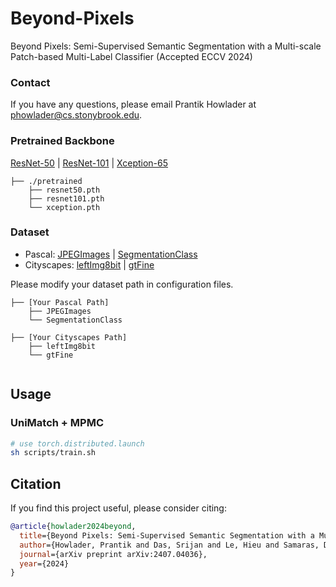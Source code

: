# Beyond-Pixels
Beyond Pixels: Semi-Supervised Semantic Segmentation with a Multi-scale Patch-based Multi-Label Classifier (Accepted ECCV 2024)

### Contact
If you have any questions, please email Prantik Howlader at phowlader@cs.stonybrook.edu.

### Pretrained Backbone

[ResNet-50](https://drive.google.com/file/d/1mqUrqFvTQ0k5QEotk4oiOFyP6B9dVZXS/view?usp=sharing) | [ResNet-101](https://drive.google.com/file/d/1Rx0legsMolCWENpfvE2jUScT3ogalMO8/view?usp=sharing) | [Xception-65](https://drive.google.com/open?id=1_j_mE07tiV24xXOJw4XDze0-a0NAhNVi)

```
├── ./pretrained
    ├── resnet50.pth
    ├── resnet101.pth
    └── xception.pth
```

### Dataset

- Pascal: [JPEGImages](http://host.robots.ox.ac.uk/pascal/VOC/voc2012/VOCtrainval_11-May-2012.tar) | [SegmentationClass](https://drive.google.com/file/d/1ikrDlsai5QSf2GiSUR3f8PZUzyTubcuF/view?usp=sharing)
- Cityscapes: [leftImg8bit](https://www.cityscapes-dataset.com/file-handling/?packageID=3) | [gtFine](https://drive.google.com/file/d/1E_27g9tuHm6baBqcA7jct_jqcGA89QPm/view?usp=sharing)


Please modify your dataset path in configuration files.
```
├── [Your Pascal Path]
    ├── JPEGImages
    └── SegmentationClass
    
├── [Your Cityscapes Path]
    ├── leftImg8bit
    └── gtFine
    
```
## Usage

### UniMatch + MPMC

```bash
# use torch.distributed.launch
sh scripts/train.sh
```
## Citation

If you find this project useful, please consider citing:

```bibtex
@article{howlader2024beyond,
  title={Beyond Pixels: Semi-Supervised Semantic Segmentation with a Multi-scale Patch-based Multi-Label Classifier},
  author={Howlader, Prantik and Das, Srijan and Le, Hieu and Samaras, Dimitris},
  journal={arXiv preprint arXiv:2407.04036},
  year={2024}
}
```

